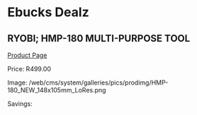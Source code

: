 
# Ebucks Dealz
## RYOBI; HMP-180 MULTI-PURPOSE TOOL
[Product Page](https://www.ebucks.com/web/shop/productSelected.do?prodId=1067890677&catId=336131644)

Price: R499.00

Image: /web/cms/system/galleries/pics/prodimg/HMP-180_NEW_148x105mm_LoRes.png

Savings: 


	